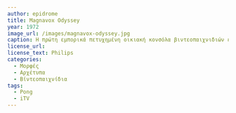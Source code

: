 ```yaml
---
author: epidrome
title: Magnavox Odyssey 
year: 1972 
image_url: /images/magnavox-odyssey.jpg
caption: Η πρώτη εμπορικά πετυχημένη οικιακή κονσόλα βιντεοπαιχνιδιών είχε μόνο τη δυνατότητα να μετακινεί τρία σημεία στην τηλεόραση του χρήστη, με τα δύο χειριστήρια με τροχαλία, ενώ δεν είχε τη δυνατότητα να εκτελέσει νέα παιχνίδια, εκτός από αυτά που ήταν ήδη αποθηκευμένα στην εσωτερική μνήμη ανάγνωσης. Με τη βοήθεια ενός σετ περιφερειακών, όπως χρωματισμένες ημιδιαφανείς ζελατίνες για την τηλεόραση και κάρτες επιτραπέζιων παιχνιδιών, δημιούργησε τη βιομηχανία των βιντεοπαιχνιδιών. To πιο γνωστό παιχνίδι ήταν το Table Tennis for Two, το οποίο πολύ γρήγορα βελτιώθηκε από την Atari με το δημοφιλές Pong.
license_url: 
license_text: Philips
categories:
  - Μορφές
  - Αρχέτυπα
  - Βίντεοπαιχνίδια 
tags:
  - Pong
  - iTV
---
```


